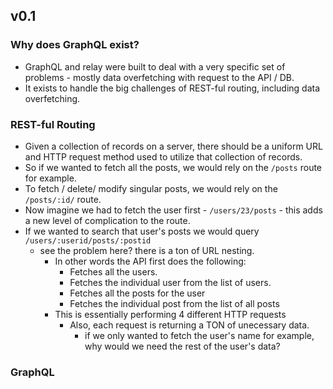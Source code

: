 ## v0.1

### Why does GraphQL exist?

- GraphQL and relay were built to deal with a very specific set of problems - mostly data overfetching with request to the API / DB.
- It exists to handle the big challenges of REST-ful routing, including data overfetching.

### REST-ful Routing

- Given a collection of records on a server, there should be a uniform URL and HTTP request method used to utilize that collection of records.
- So if we wanted to fetch all the posts, we would rely on the `/posts` route for example.
- To fetch / delete/ modify singular posts, we would rely on the `/posts/:id/` route.
- Now imagine we had to fetch the user first - `/users/23/posts` - this adds a new level of complication to the route.
- If we wanted to search that user's posts we would query `/users/:userid/posts/:postid`
	- see the problem here? there is a ton of URL nesting.
		- In other words the API first does the following:
			- Fetches all the users.
			- Fetches the individual user from the list of users.
			- Fetches all the posts for the user
			- Fetches the individual post from the list of all posts
		- This is essentially performing 4 different HTTP requests
			- Also, each request is returning a TON of unecessary data.
				- if we only wanted to fetch the user's name for example, why would we need the rest of the user's data?

### GraphQL